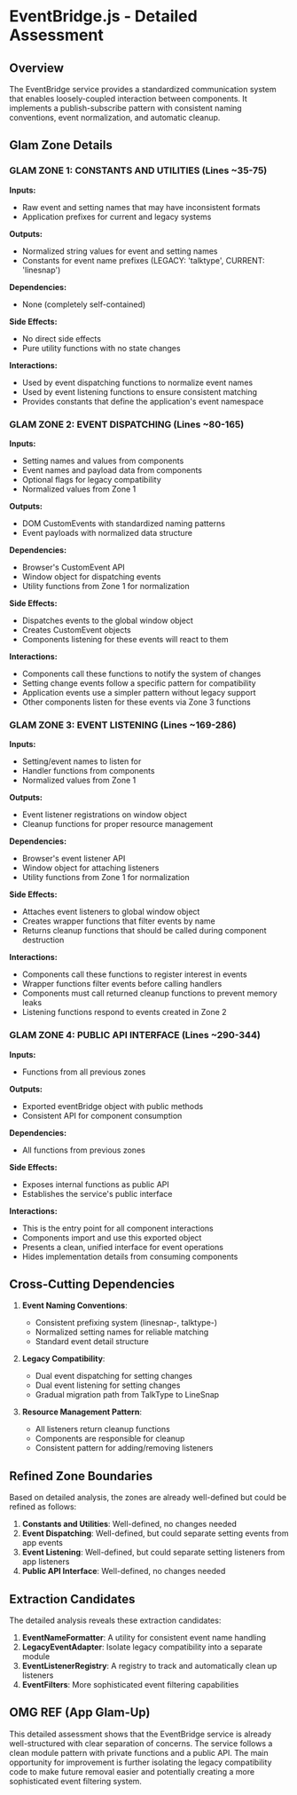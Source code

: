 # EventBridge.js - Detailed Assessment

## Overview

The EventBridge service provides a standardized communication system that enables loosely-coupled interaction between components. It implements a publish-subscribe pattern with consistent naming conventions, event normalization, and automatic cleanup.

## Glam Zone Details

### GLAM ZONE 1: CONSTANTS AND UTILITIES (Lines ~35-75)

**Inputs:**
- Raw event and setting names that may have inconsistent formats
- Application prefixes for current and legacy systems

**Outputs:**
- Normalized string values for event and setting names
- Constants for event name prefixes (LEGACY: 'talktype', CURRENT: 'linesnap')

**Dependencies:**
- None (completely self-contained)

**Side Effects:**
- No direct side effects
- Pure utility functions with no state changes

**Interactions:**
- Used by event dispatching functions to normalize event names
- Used by event listening functions to ensure consistent matching
- Provides constants that define the application's event namespace

### GLAM ZONE 2: EVENT DISPATCHING (Lines ~80-165)

**Inputs:**
- Setting names and values from components
- Event names and payload data from components
- Optional flags for legacy compatibility
- Normalized values from Zone 1

**Outputs:**
- DOM CustomEvents with standardized naming patterns
- Event payloads with normalized data structure

**Dependencies:**
- Browser's CustomEvent API
- Window object for dispatching events
- Utility functions from Zone 1 for normalization

**Side Effects:**
- Dispatches events to the global window object
- Creates CustomEvent objects
- Components listening for these events will react to them

**Interactions:**
- Components call these functions to notify the system of changes
- Setting change events follow a specific pattern for compatibility
- Application events use a simpler pattern without legacy support
- Other components listen for these events via Zone 3 functions

### GLAM ZONE 3: EVENT LISTENING (Lines ~169-286)

**Inputs:**
- Setting/event names to listen for
- Handler functions from components
- Normalized values from Zone 1

**Outputs:**
- Event listener registrations on window object
- Cleanup functions for proper resource management

**Dependencies:**
- Browser's event listener API
- Window object for attaching listeners
- Utility functions from Zone 1 for normalization

**Side Effects:**
- Attaches event listeners to global window object
- Creates wrapper functions that filter events by name
- Returns cleanup functions that should be called during component destruction

**Interactions:**
- Components call these functions to register interest in events
- Wrapper functions filter events before calling handlers
- Components must call returned cleanup functions to prevent memory leaks
- Listening functions respond to events created in Zone 2

### GLAM ZONE 4: PUBLIC API INTERFACE (Lines ~290-344)

**Inputs:**
- Functions from all previous zones

**Outputs:**
- Exported eventBridge object with public methods
- Consistent API for component consumption

**Dependencies:**
- All functions from previous zones

**Side Effects:**
- Exposes internal functions as public API
- Establishes the service's public interface

**Interactions:**
- This is the entry point for all component interactions
- Components import and use this exported object
- Presents a clean, unified interface for event operations
- Hides implementation details from consuming components

## Cross-Cutting Dependencies

1. **Event Naming Conventions**:
   - Consistent prefixing system (linesnap-, talktype-)
   - Normalized setting names for reliable matching
   - Standard event detail structure

2. **Legacy Compatibility**:
   - Dual event dispatching for setting changes
   - Dual event listening for setting changes
   - Gradual migration path from TalkType to LineSnap

3. **Resource Management Pattern**:
   - All listeners return cleanup functions
   - Components are responsible for cleanup
   - Consistent pattern for adding/removing listeners

## Refined Zone Boundaries

Based on detailed analysis, the zones are already well-defined but could be refined as follows:

1. **Constants and Utilities**: Well-defined, no changes needed
2. **Event Dispatching**: Well-defined, but could separate setting events from app events
3. **Event Listening**: Well-defined, but could separate setting listeners from app listeners
4. **Public API Interface**: Well-defined, no changes needed

## Extraction Candidates

The detailed analysis reveals these extraction candidates:

1. **EventNameFormatter**: A utility for consistent event name handling
2. **LegacyEventAdapter**: Isolate legacy compatibility into a separate module
3. **EventListenerRegistry**: A registry to track and automatically clean up listeners
4. **EventFilters**: More sophisticated event filtering capabilities

## OMG REF (App Glam-Up)
This detailed assessment shows that the EventBridge service is already well-structured with clear separation of concerns. The service follows a clean module pattern with private functions and a public API. The main opportunity for improvement is further isolating the legacy compatibility code to make future removal easier and potentially creating a more sophisticated event filtering system.